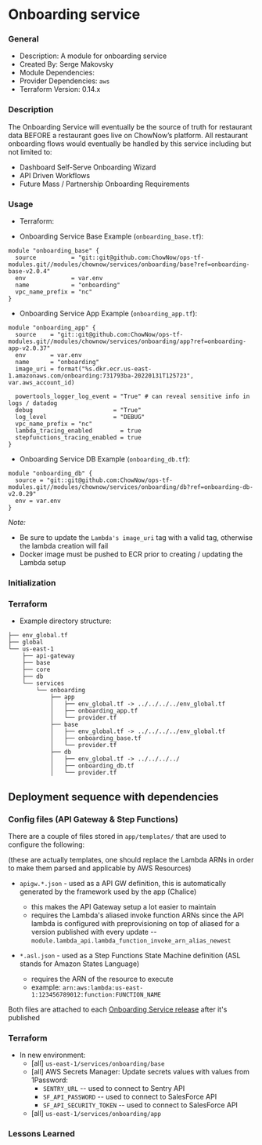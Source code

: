 # Onboarding service

### General

* Description: A module for onboarding service
* Created By: Serge Makovsky
* Module Dependencies:
* Provider Dependencies: `aws`
* Terraform Version: 0.14.x

### Description

The Onboarding Service will eventually be the source of truth for restaurant data BEFORE a restaurant goes live on ChowNow’s platform. All restaurant onboarding flows would eventually be handled by this service including but not limited to:
- Dashboard Self-Serve Onboarding Wizard
- API Driven Workflows
- Future Mass / Partnership Onboarding Requirements

### Usage

* Terraform:

* Onboarding Service Base Example (`onboarding_base.tf`):

```hcl
module "onboarding_base" {
  source          = "git::git@github.com:ChowNow/ops-tf-modules.git//modules/chownow/services/onboarding/base?ref=onboarding-base-v2.0.4"
  env             = var.env
  name            = "onboarding"
  vpc_name_prefix = "nc"
}
```

* Onboarding Service App Example (`onboarding_app.tf`):

```hcl
module "onboarding_app" {
  source    = "git::git@github.com:ChowNow/ops-tf-modules.git//modules/chownow/services/onboarding/app?ref=onboarding-app-v2.0.37"
  env       = var.env
  name      = "onboarding"
  image_uri = format("%s.dkr.ecr.us-east-1.amazonaws.com/onboarding:731793ba-20220131T125723", var.aws_account_id)

  powertools_logger_log_event = "True" # can reveal sensitive info in logs / datadog
  debug                       = "True"
  log_level                   = "DEBUG"
  vpc_name_prefix = "nc"
  lambda_tracing_enabled        = true
  stepfunctions_tracing_enabled = true
}
```

* Onboarding Service DB Example (`onboarding_db.tf`):

```hcl
module "onboarding_db" {
  source = "git::git@github.com:ChowNow/ops-tf-modules.git//modules/chownow/services/onboarding/db?ref=onboarding-db-v2.0.29"
  env = var.env
}
```

_Note:_
  - Be sure to update the `Lambda's image_uri` tag with a valid tag, otherwise the lambda creation will fail
  - Docker image must be pushed to ECR prior to creating / updating the Lambda setup

### Initialization

### Terraform

* Example directory structure:
```
├── env_global.tf
├── global
└── us-east-1
    ├── api-gateway
    ├── base
    ├── core
    ├── db
    └── services
        └── onboarding
            ├── app
            │   ├── env_global.tf -> ../../../../env_global.tf
            │   ├── onboarding_app.tf
            │   └── provider.tf
            ├── base
            │   ├── env_global.tf -> ../../../../env_global.tf
            │   ├── onboarding_base.tf
            │   └── provider.tf
            ├── db
            │   ├── env_global.tf -> ../../../../
            │   ├── onboarding_db.tf
            │   └── provider.tf
```

## Deployment sequence with dependencies

### Config files (API Gateway & Step Functions)

There are a couple of files stored in `app/templates/` that are used to configure the following:

(these are actually templates, one should replace the Lambda ARNs in order to make them parsed and applicable by AWS Resources)

- `apigw.*.json` - used as a API GW definition, this is automatically generated by the framework used by the app (Chalice)
  - this makes the API Gateway setup a lot easier to maintain
  - requires the Lambda's aliased invoke function ARNs since the API lambda is configured with preprovisioning on top of aliased for a version published with every update -- `module.lambda_api.lambda_function_invoke_arn_alias_newest`

- `*.asl.json` - used as a Step Functions State Machine definition (ASL stands for Amazon States Language)
  - requires the ARN of the resource to execute
  - example: `arn:aws:lambda:us-east-1:123456789012:function:FUNCTION_NAME`

Both files are attached to each [Onboarding Service release](https://github.com/ChowNow/onboarding/releases) after it's published

### Terraform

* In new environment:
  * [all] `us-east-1/services/onboarding/base`
  * [all] AWS Secrets Manager: Update secrets values with values from 1Password:
    - `SENTRY_URL` -- used to connect to Sentry API
    - `SF_API_PASSWORD` -- used to connect to SalesForce API
    - `SF_API_SECURITY_TOKEN` -- used to connect to SalesForce API
  * [all] `us-east-1/services/onboarding/app`

### Lessons Learned
